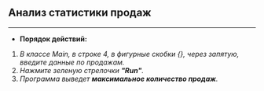## Анализ статистики продаж ##

-----------
* **Порядок действий:** 
1. *В классе Main, в строке 4, в фигурные скобки {}, через запятую, введите данные по продажам.*
1. *Нажмите зеленую стрелочки **"Run"**.*
1. *Программа выведет **максимальное количество продаж**.*
